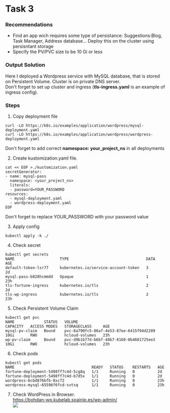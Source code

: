 # Task 3
### Recommendations
* Find an app wich requires some type of persistance: Suggestions:Blog, Task Manager, Address database... Deploy this on the cluster using persisntant storage
* Specify the PV/PVC size to be 10 Gi or less

### Output Solution
Here I deployed a Wordpress service with MySQL database, that is stored on Persistent Volume. Cluster is on private DNS server. <br> Don't forget to set up cluster and ingress (**tls-ingress.yaml** is an example of ingress config).

### Steps
1. Copy deployment file

```
curl -LO https://k8s.io/examples/application/wordpress/mysql-deployment.yaml
curl -LO https://k8s.io/examples/application/wordpress/wordpress-deployment.yaml
```
Don't forget to add correct **namespace: your_project_ns** in all deployments

2. Create kustomization.yaml file. <br>

```
cat << EOF >./kustomization.yaml
secretGenerator:
- name: mysql-pass
  namespace: <your_project_ns>
  literals:
  - password=YOUR_PASSWORD
resources:
  - mysql-deployment.yaml
  - wordpress-deployment.yaml
EOF
```
Don't forget to replace YOUR_PASSWORD with your password value

3. Apply config
```
kubectl apply -k ./
```

4. Check secret
```
kubectl get secrets
NAME                    TYPE                                  DATA   AGE
default-token-lsr77     kubernetes.io/service-account-token   3      2d
mysql-pass-b828hcmmdd   Opaque                                1      23h
tls-fortune-ingress     kubernetes.io/tls                     2      2d
tls-wp-ingress          kubernetes.io/tls                     2      23h
```

5. Check Persistent Volume Claim
```
kubectl get pvc
NAME             STATUS   VOLUME                                     CAPACITY   ACCESS MODES   STORAGECLASS     AGE
mysql-pv-claim   Bound    pvc-8a790fc5-86af-4e53-87ee-6415f94d2289   10Gi       RWO            hcloud-volumes   23h
wp-pv-claim      Bound    pvc-d9b1b77d-b6bf-48b7-8160-0b4661725ee3   10Gi       RWO            hcloud-volumes   23h
```

6. Check pods
```
kubectl get pods
NAME                                  READY   STATUS    RESTARTS   AGE
fortune-deployment-5498ff7c4d-5cg8q   1/1     Running   0          2d
fortune-deployment-5498ff7c4d-b7d5x   1/1     Running   0          2d
wordpress-6cbd876bfb-8xc72            1/1     Running   0          23h
wordpress-mysql-65596f6fcd-svtsq      1/1     Running   0          23h
```

7. Check WordPress in Browser. <br>
<https://bohdan-wp.kubelab.spainip.es/wp-admin/> <br>
![](1.png) <br>
